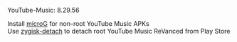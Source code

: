 YouTube-Music: 8.29.56  

Install [microG](https://github.com/ReVanced/GmsCore/releases) for non-root YouTube Music APKs  
Use [zygisk-detach](https://github.com/j-hc/zygisk-detach) to detach root YouTube Music ReVanced from Play Store  
